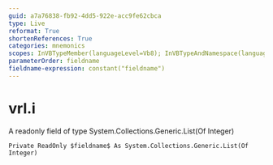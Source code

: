 ```yaml
---
guid: a7a76838-fb92-4dd5-922e-acc9fe62cbca
type: Live
reformat: True
shortenReferences: True
categories: mnemonics
scopes: InVBTypeMember(languageLevel=Vb8); InVBTypeAndNamespace(languageLevel=Vb8)
parameterOrder: fieldname
fieldname-expression: constant("fieldname")
---
```


# vrl.i

A readonly field of type System.Collections.Generic.List(Of Integer)

```
Private ReadOnly $fieldname$ As System.Collections.Generic.List(Of Integer)
```
